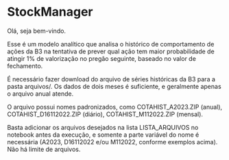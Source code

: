 # StockManager

Olá, seja bem-vindo.

Esse é um modelo analítico que analisa o histórico de comportamento de ações da B3 na tentativa de prever qual ação tem maior probabilidade de atingir 1% de valorização no pregão seguinte, baseado no valor de fechamento.

É necessário fazer download do arquivo de séries históricas da B3 para a pasta arquivos/. Os dados de dois meses é suficiente, e geralmente apenas o arquivo anual atende.

O arquivo possui nomes padronizados, como COTAHIST_A2023.ZIP (anual), COTAHIST_D16112022.ZIP (diário), COTAHIST_M112022.ZIP (mensal).

Basta adicionar os arquivos desejados na lista LISTA_ARQUIVOS no notebook antes da execução, e somente a parte variável do nome é necessária (A2023, D16112022 e/ou M112022, conforme exemplos acima). Não há limite de arquivos.
